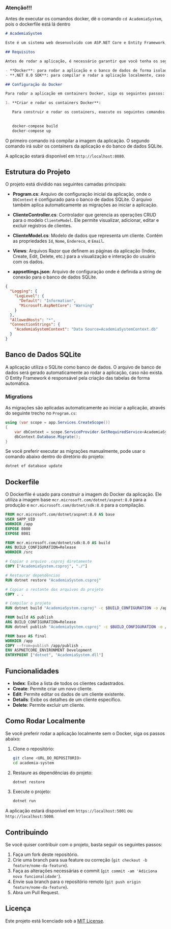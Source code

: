 ### Atenção!!!

Antes de executar os comandos docker, dê o comando `cd AcademiaSystem`, pois o dockerfile está lá dentro

```markdown
# AcademiaSystem

Este é um sistema web desenvolvido com ASP.NET Core e Entity Framework, utilizando SQLite como banco de dados. A aplicação é destinada à gestão de clientes de uma academia, permitindo a criação, edição, visualização e exclusão de registros.

## Requisitos

Antes de rodar a aplicação, é necessário garantir que você tenha os seguintes pré-requisitos instalados:

- **Docker**: para rodar a aplicação e o banco de dados de forma isolada.
- **.NET 8.0 SDK**: para compilar e rodar a aplicação localmente, caso não utilize o Docker.

## Configuração do Docker

Para rodar a aplicação em containers Docker, siga os seguintes passos:

1. **Criar e rodar os containers Docker**:

   Para construir e rodar os containers, execute os seguintes comandos no terminal:

   
   docker-compose build
   docker-compose up
   ```

   O primeiro comando irá compilar a imagem da aplicação. O segundo comando irá subir os containers da aplicação e do banco de dados SQLite.

   A aplicação estará disponível em `http://localhost:8080`.

## Estrutura do Projeto

O projeto está dividido nas seguintes camadas principais:

- **Program.cs**: Arquivo de configuração inicial da aplicação, onde o `DbContext` é configurado para o banco de dados SQLite. O arquivo também aplica automaticamente as migrações ao iniciar a aplicação.

- **ClienteController.cs**: Controlador que gerencia as operações CRUD para o modelo `ClienteModel`. Ele permite visualizar, adicionar, editar e excluir registros de clientes.

- **ClienteModel.cs**: Modelo de dados que representa um cliente. Contém as propriedades `Id`, `Nome`, `Endereco`, e `Email`.

- **Views**: Arquivos Razor que definem as páginas da aplicação (Index, Create, Edit, Delete, etc.) para a visualização e interação do usuário com os dados.

- **appsettings.json**: Arquivo de configuração onde é definida a string de conexão para o banco de dados SQLite.

```json
{
  "Logging": {
    "LogLevel": {
      "Default": "Information",
      "Microsoft.AspNetCore": "Warning"
    }
  },
  "AllowedHosts": "*",
  "ConnectionStrings": {
    "AcademiaSystemContext": "Data Source=AcademiaSystemContext.db"
  }
}
```

## Banco de Dados SQLite

A aplicação utiliza o SQLite como banco de dados. O arquivo de banco de dados será gerado automaticamente ao rodar a aplicação, caso não exista. O Entity Framework é responsável pela criação das tabelas de forma automática.

### Migrations

As migrações são aplicadas automaticamente ao iniciar a aplicação, através do seguinte trecho no `Program.cs`:

```csharp
using (var scope = app.Services.CreateScope())
{
    var dbContext = scope.ServiceProvider.GetRequiredService<AcademiaSystemContext>();
    dbContext.Database.Migrate();
}
```

Se você preferir executar as migrações manualmente, pode usar o comando abaixo dentro do diretório do projeto:

```bash
dotnet ef database update
```

## Dockerfile

O Dockerfile é usado para construir a imagem do Docker da aplicação. Ele utiliza a imagem base `mcr.microsoft.com/dotnet/aspnet:8.0` para a produção e `mcr.microsoft.com/dotnet/sdk:8.0` para a compilação.

```dockerfile
FROM mcr.microsoft.com/dotnet/aspnet:8.0 AS base
USER $APP_UID
WORKDIR /app
EXPOSE 8080
EXPOSE 8081

FROM mcr.microsoft.com/dotnet/sdk:8.0 AS build
ARG BUILD_CONFIGURATION=Release
WORKDIR /src

# Copiar o arquivo .csproj diretamente
COPY ["AcademiaSystem.csproj", "./"]

# Restaurar dependências
RUN dotnet restore "AcademiaSystem.csproj"

# Copiar o restante dos arquivos do projeto
COPY . .

# Compilar o projeto
RUN dotnet build "AcademiaSystem.csproj" -c $BUILD_CONFIGURATION -o /app/build

FROM build AS publish
ARG BUILD_CONFIGURATION=Release
RUN dotnet publish "AcademiaSystem.csproj" -c $BUILD_CONFIGURATION -o /app/publish /p:UseAppHost=false

FROM base AS final
WORKDIR /app
COPY --from=publish /app/publish .
ENV ASPNETCORE_ENVIRONMENT Development
ENTRYPOINT ["dotnet", "AcademiaSystem.dll"]
```

## Funcionalidades

- **Index**: Exibe a lista de todos os clientes cadastrados.
- **Create**: Permite criar um novo cliente.
- **Edit**: Permite editar os dados de um cliente existente.
- **Details**: Exibe os detalhes de um cliente específico.
- **Delete**: Permite excluir um cliente.

## Como Rodar Localmente

Se você preferir rodar a aplicação localmente sem o Docker, siga os passos abaixo:

1. Clone o repositório:
   ```bash
   git clone <URL_DO_REPOSITORIO>
   cd academia-system
   ```

2. Restaure as dependências do projeto:
   ```bash
   dotnet restore
   ```

3. Execute o projeto:
   ```bash
   dotnet run
   ```

A aplicação estará disponível em `https://localhost:5001` ou `http://localhost:5000`.

## Contribuindo

Se você quiser contribuir com o projeto, basta seguir os seguintes passos:

1. Faça um fork deste repositório.
2. Crie uma branch para sua feature ou correção (`git checkout -b feature/nome-da-feature`).
3. Faça as alterações necessárias e commit (`git commit -am 'Adiciona nova funcionalidade'`).
4. Envie sua branch para o repositório remoto (`git push origin feature/nome-da-feature`).
5. Abra um Pull Request.

## Licença

Este projeto está licenciado sob a [MIT License](LICENSE).
```
